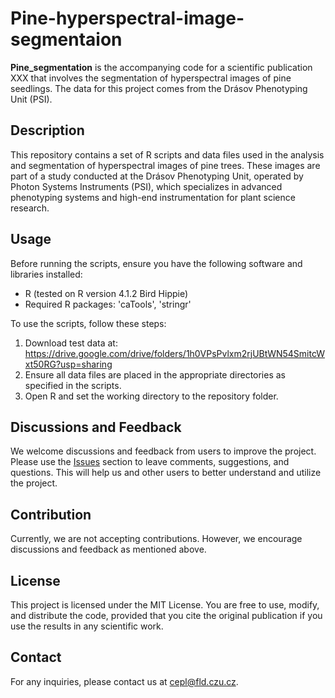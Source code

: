 # Pine-hyperspectral-image-segmentaion 

**Pine_segmentation** is the accompanying code for a scientific publication XXX that involves the segmentation of hyperspectral images of pine seedlings. The data for this project comes from the Drásov Phenotyping Unit (PSI).

## Description

This repository contains a set of R scripts and data files used in the analysis and segmentation of hyperspectral images of pine trees. These images are part of a study conducted at the Drásov Phenotyping Unit, operated by Photon Systems Instruments (PSI), which specializes in advanced phenotyping systems and high-end instrumentation for plant science research.


## Usage
Before running the scripts, ensure you have the following software and libraries installed:

- R (tested on R version 4.1.2 Bird Hippie)
- Required R packages: 'caTools', 'stringr'

To use the scripts, follow these steps:

1. Download test data at: https://drive.google.com/drive/folders/1h0VPsPvlxm2rjUBtWN54SmitcWxt50RG?usp=sharing
2. Ensure all data files are placed in the appropriate directories as specified in the scripts.
3. Open R and set the working directory to the repository folder.

## Discussions and Feedback

We welcome discussions and feedback from users to improve the project. Please use the [Issues](https://github.com/yourusername/Pine_segmentation/issues) section to leave comments, suggestions, and questions. This will help us and other users to better understand and utilize the project.

## Contribution

Currently, we are not accepting contributions. However, we encourage discussions and feedback as mentioned above.

## License

This project is licensed under the MIT License. You are free to use, modify, and distribute the code, provided that you cite the original publication if you use the results in any scientific work.

## Contact

For any inquiries, please contact us at cepl@fld.czu.cz.
